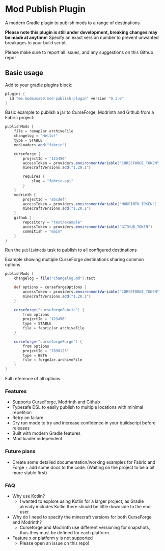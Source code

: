 # Mod Publish Plugin
A modern Gradle plugin to publish mods to a range of destinations.

**Please note this plugin is still under development, breaking changes may be made at anytime!**
Specify an exact version number to prevent unwanted breakages to your build script.

Please make sure to report all issues, and any suggestions on this Github repo!

## Basic usage
Add to your gradle plugins block:
```gradle
plugins {
  id "me.modmuss50.mod-publish-plugin" version "0.1.0"
}
```

Basic example to publish a jar to CurseForge, Modrinth and Github from a Fabric project:
```gradle
publishMods {
    file = remapJar.archiveFile
    changelog = "Hello!"
    type = STABLE
    modLoaders.add("fabric")

    curseforge {
        projectId = "123456"
        accessToken = providers.environmentVariable("CURSEFORGE_TOKEN")
        minecraftVersions.add("1.20.1")

        requires {
            slug = "fabric-api"
        }
    }
    modrinth {
        projectId = "abcdef"
        accessToken = providers.environmentVariable("MODRINTH_TOKEN")
        minecraftVersions.add("1.20.1")
    }
    github {
        repository = "test/example"
        accessToken = providers.environmentVariable("GITHUB_TOKEN")
        commitish = "main"
    }
}
```

Run the `publishMods` task to publish to all configured destinations

Example showing multiple CurseForge destinations sharing common options. 

```gradle
publishMods {
    changelog = file("changelog.md").text

    def options = curseforgeOptions {
        accessToken = providers.environmentVariable("CURSEFORGE_TOKEN")
        minecraftVersions.add("1.20.1")
    }

    curseforge("curseforgeFabric") {
        from options
        projectId = "123456"
        type = STABLE
        file = fabricJar.archiveFile
    }

    curseforge("curseforgeForge") {
        from options
        projectId = "7890123"
        type = BETA
        file = forgeJar.archiveFile
    }
}
```

Full reference of all options

### Features
- Supports CurseForge, Modrinth and Github
- Typesafe DSL to easily publish to multiple locations with minimal repetition 
- Retry on failure
- Dry run mode to try and increase confidence in your buildscript before releases
- Built with modern Gradle features
- Mod loader independent 

### Future plans
- Create some detailed documentation/working examples for Fabric and Forge + add some docs to the code. (Waiting on the project to be a bit more stable first)

### FAQ
- Why use Kotlin?
  - I wanted to explore using Kotlin for a larger project, as Gradle already includes Kotlin there should be little downside to the end user.
- Why do I need to specify the minecraft versions for both CurseForge and Modrinth?
  - Curseforge and Modrinth use different versioning for snapshots, thus they must be defined for each platform.
- Feature x or platform y is not supported
  - Please open an issue on this repo!